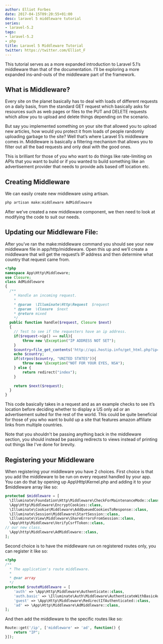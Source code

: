 ```yaml
---
author: Elliot Forbes
date: 2017-04-15T09:20:55+01:00
desc: laravel 5 middleware tutorial
series:
- laravel-5.2
tags:
- laravel-5.2
- php
title: Laravel 5 Middleware Tutorial
twitter: https://twitter.com/Elliot_F
---
```


<p>This tutorial serves as a more expanded introduction to Laravel 5.1’s middleware than that of the documentation. I’ll be exploring a more expanded ins-and-outs of the middleware part of the framework.</p>

<h2>What is Middleware?</h2>

<p>Every site on the planet basically has to deal with loads of different requests on a daily basis, from the standard GET request which basically asks for resources such as web pages or files to the PUT and DELETE requests which allow you to upload and delete things depending on the scenario.</p>

<p>But say you implemented something on your site that allowed you to upload new articles, how would you protect it from loads of people randomly uploading garbage to the site? Well that’s where Laravel 5’s middleware comes in. Middleware is basically a filtering mechanism that allows you to filter out all the bad requests and only deal with the good ones.</p>

<p>This is brilliant for those of you who want to do things like rate-limiting on APIs that you want to build or if you wanted to build something like an advertisement provider that needs to provide ads based off location etc.</p>

<h2>Creating Middleware</h2>

<p>We can easily create new middleware using artisan.</p>

```bash
php artisan make:middleware AdMiddleware
```

<p>After we’ve created a new middleware component, we then need to look at modifying the code to suit our needs.</p>

<h2>Updating our Middleware File:</h2>

<p>After you’ve ran the make:middleware command you should see your new middleware file in app/http/middleware. Open this up and we’ll create a middleware that will get the request’s IP address and then determine what country that request came from.</p>

```php
<?php 
namespace App\Http\Middleware;
use Closure;
class AdMiddleware
{
  /**
    * Handle an incoming request.
    *
    * @param  \Illuminate\Http\Request  $request
    * @param  \Closure  $next
    * @return mixed
    */
  public function handle($request, Closure $next)
  {
    // Test to see if the requesters have an ip address.
    if($request->ip() == null){
        throw new \Exception("IP ADDRESS NOT SET");   
    } 
    $country=file_get_contents('http://api.hostip.info/get_html.php?ip=' . $request->ip());
    echo $country;
    if(strpos($country, "UNITED STATES")){
        throw new \Exception("NOT FOR YOUR EYES, NSA");   
    } else {
        return redirect("index");   
    }
    
    return $next($request);
  }
}
```

<p>This code basically takes in a request and as an example checks to see it’s location before deciding whether to display a US only ad or an advertisement suited for the rest of the world.
This could be quite beneficial for those of you who want to build up a site that features amazon affiliate links from multiple countries.</p>

<p>Note that you shouldn't be passing anything back in the middleware section, you should instead be passing redirects to views instead of printing out things like I've done for brevity.</p>

<h2>Registering your Middleware</h2>

<p>When registering your middleware you have 2 choices. First choice is that you add the middleware to be run on every request handled by your app. You can do that by opening up App\Http\Kernel.php and adding it to your $middleware array like so:</p>

```php
protected $middleware = [
  \Illuminate\Foundation\Http\Middleware\CheckForMaintenanceMode::class,
  \App\Http\Middleware\EncryptCookies::class,
  \Illuminate\Cookie\Middleware\AddQueuedCookiesToResponse::class,
  \Illuminate\Session\Middleware\StartSession::class,
  \Illuminate\View\Middleware\ShareErrorsFromSession::class,
  \App\Http\Middleware\VerifyCsrfToken::class,
// our new class.
  \App\http\Middleware\AdMiddleware::class,
];
```

<p>Second choice is to have the middleware run on registered routes only, you can register it like so:</p>

```php
<?php
/**
  * The application's route middleware.
  *
  * @var array
  */
protected $routeMiddleware = [
    'auth' => \App\Http\Middleware\Authenticate::class,
    'auth.basic' => \Illuminate\Auth\Middleware\AuthenticateWithBasicAuth::class,
    'guest' => \App\Http\Middleware\RedirectIfAuthenticated::class,
    'ad' => \App\Http\Middleware\AdMiddleware::class,
];
```

<p>And then add the middleware to the specific routes like so:</p>

```php
Route::get('/ip', ['middleware' => 'ad', function() {
    return "IP";
}]);
```